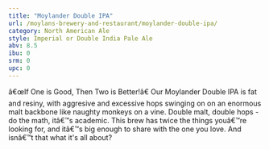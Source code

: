 ```yaml
---
title: "Moylander Double IPA"
url: /moylans-brewery-and-restaurant/moylander-double-ipa/
category: North American Ale
style: Imperial or Double India Pale Ale
abv: 8.5
ibu: 0
srm: 0
upc: 0
---
```

â€œIf One is Good, Then Two is Better!â€ Our Moylander Double IPA is fat and resiny, with aggresive and excessive hops swinging on on an enormous malt backbone like naughty monkeys on a vine. Double malt, double hops - do the math, itâ€™s academic. This brew has twice the things youâ€™re looking for, and itâ€™s big enough to share with the one you love. And isnâ€™t that what it's all about?

